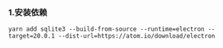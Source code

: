 ### 1.安装依赖

```
yarn add sqlite3 --build-from-source --runtime=electron --target=20.0.1 --dist-url=https://atom.io/download/electron
```

### 